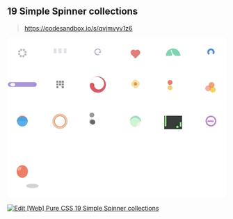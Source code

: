 ## 19 Simple Spinner collections

> https://codesandbox.io/s/qvjmvyv1z6

![Edit [Web] Pure CSS Loading page similar to Windows](/simple-spinner/images/19-simple-spinner-collections.gif)

[![Edit [Web] Pure CSS 19 Simple Spinner collections](https://codesandbox.io/static/img/play-codesandbox.svg)](https://codesandbox.io/s/qvjmvyv1z6)
